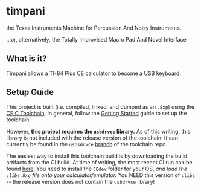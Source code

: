 # timpani
the Texas Instruments Machine for Percussion And Noisy Instruments.

...or, alternatively, the Totally Improvised Macro Pad And Novel Interface

## What is it?

Timpani allows a TI-84 Plus CE calculator to become a USB keyboard.


## Setup Guide

This project is built (i.e. compiled, linked, and dumped as an `.8xp`) using the [CE C Toolchain](https://github.com/CE-Programming/toolchain). In general, follow the [Getting Started](https://ce-programming.github.io/toolchain/static/getting-started.html) guide to set up the toolchain.

However, **this project requires the `usbdrvce` library.** As of this writing, this library is not included with the release version of the toolchain. It can currently be found in the `usbsdrvce` [branch](https://github.com/CE-Programming/toolchain/tree/usbdrvce) of the toolchain repo.

The easiest way to install this toolchain build is by downloading the build artifacts from the CI build. At time of writing, the most recent CI run can be found [here](https://github.com/CE-Programming/toolchain/runs/3457640141). You need to install the `CEdev` folder for your OS, *and load the `clibs.8xg` file onto your calculator/emulator.* You NEED this version of `clibs` -- the release version does not contain the `usbdrvce` library!

